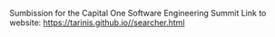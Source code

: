  
Sumbission for the Capital One Software Engineering Summit
Link to website: https://tarinis.github.io//searcher.html
